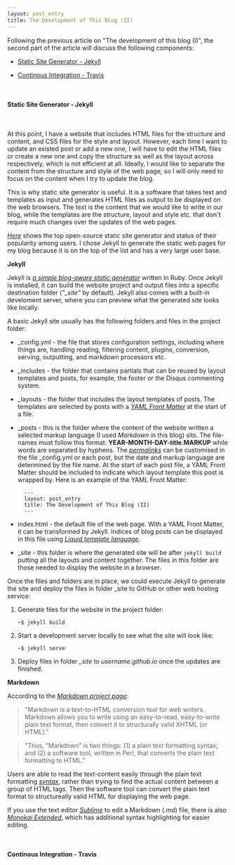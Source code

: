 ```yaml
---
layout: post_entry
title: The Development of This Blog (II)
---
```


Following the previous article on "The development of this blog (I)", the second part of the article will discuss the following components:

* [Static Site Generator - Jekyll](#static-site-generator)

* [Continous Integration - Travis](#continous-integration)


<br>

#### <a name="static-site-generator"></a>Static Site Generator - Jekyll

<br>

At this point, I have a website that includes HTML files for the structure and content, and CSS files for the style and layout. However, each time I want to update an existed post or add a new one, I will have to edit the HTML files or create a new one and copy the structure as well as the layout across respectively, which is not efficient at all. Ideally, I would like to separate the content from the structure and style of the web page, so I will only need to focus on the content when I try to update the blog.

This is why static site generator is useful. It is a software that takes text and templates as input and generates HTML files as output to be displayed on the web browsers. The text is the content that we would like to write in our blog, while the templates are the structure, layout and style etc. that don't require much changes over the updates of the web pages. 

[*Here*](https://www.staticgen.com/) shows the top open-source static site generator and status of their popularity among users. I chose Jekyll to generate the static web pages for my blog because it is on the top of the list and has a very large user base.

**Jekyll**

Jekyll is [*a simple blog-aware static generator*](http://jekyllrb.com/docs/home/) written in Ruby. Once Jekyll is installed, it can build the website project and output files into a specific destination folder (*"_site"* by default). Jekyll also comes with a built-in develoment server, where you can preview what the generated site looks like locally.

A basic Jekyll site usually has the following folders and files in the project folder:

+ _config.yml - the file that stores configuration settings, including where things are, handling reading, filtering content, plugins, conversion, serving, outputting, and markdown processors etc.

+ _includes - the folder that contains partials that can be reused by layout templates and posts, for example, the footer or the Disqus commenting system.

+ _layouts - the folder that includes the layout templates of posts. The templates are selected by posts with a [*YAML Front Matter*](http://jekyllrb.com/docs/frontmatter/) at the start of a file.

+ _posts - this is the folder where the content of the website written a selected markup language (I used *Markdown* in this blog) sits. The file-names must follow this format: **YEAR-MONTH-DAY-title.MARKUP** while words are separated by hyphens. The [*permalinks*](http://jekyllrb.com/docs/permalinks/) can be customised in the file _config.yml or each post, but the date and markup language are determined by the file name. At the start of each post file, a YAML Front Matter should be included to indicate which layout template this post is wrapped by. Here is an example of the YAML Front Matter:

		---  
		layout: post_entry  
		title: The Development of This Blog (II)  
		---  

+ index.html - the default file of the web page. With a YAML Front Matter, it can be transformed by Jekyll. Indices of blog posts can be displayed in this file using [*Liquid template language*](https://docs.shopify.com/themes/liquid-documentation/basics). 

+ _site - this folder is where the generated site will be after ```jekyll build``` putting all the layouts and content together. The files in this folder are those needed to display the website in a browser.

Once the files and folders are in place, we could execute Jekyll to generate the site and deploy the files in folder _site to GitHub or other web hosting service:

1. Generate files for the website in the project folder:

	```
	~$ jekyll build
	```

2. Start a development server locally to see what the site will look like:

	```
	~$ jekyll serve
	```

3. Deploy files in folder *_site* to *username.github.io* once the updates are finished. 

**Markdown**

According to the [*Markdown project page*](https://daringfireball.net/projects/markdown/):

>"Markdown is a text-to-HTML conversion tool for web writers. Markdown allows you to write using an easy-to-read, easy-to-write plain text format, then convert it to structurally valid XHTML (or HTML)."

>"Thus, “Markdown” is two things: (1) a plain text formatting syntax; and (2) a software tool, written in Perl, that converts the plain text formatting to HTML."

Users are able to read the text-content easily through the plain text formatting [*syntax*](https://daringfireball.net/projects/markdown/syntax), rather than trying to find the actual content between a group of HTML tags. Then the software tool can convert the plain text format to structureally valid HTML for displaying the web page.

If you use the text editor [*Sublime*](http://www.sublimetext.com/) to edit a Markdown (.md) file, there is also [*Monokai Extended*](https://github.com/jonschlinkert/sublime-monokai-extended), which has additional syntax highlighting for easier editing.

<br>

#### <a name="continous-integration"></a>Continous Integration - Travis

<br>